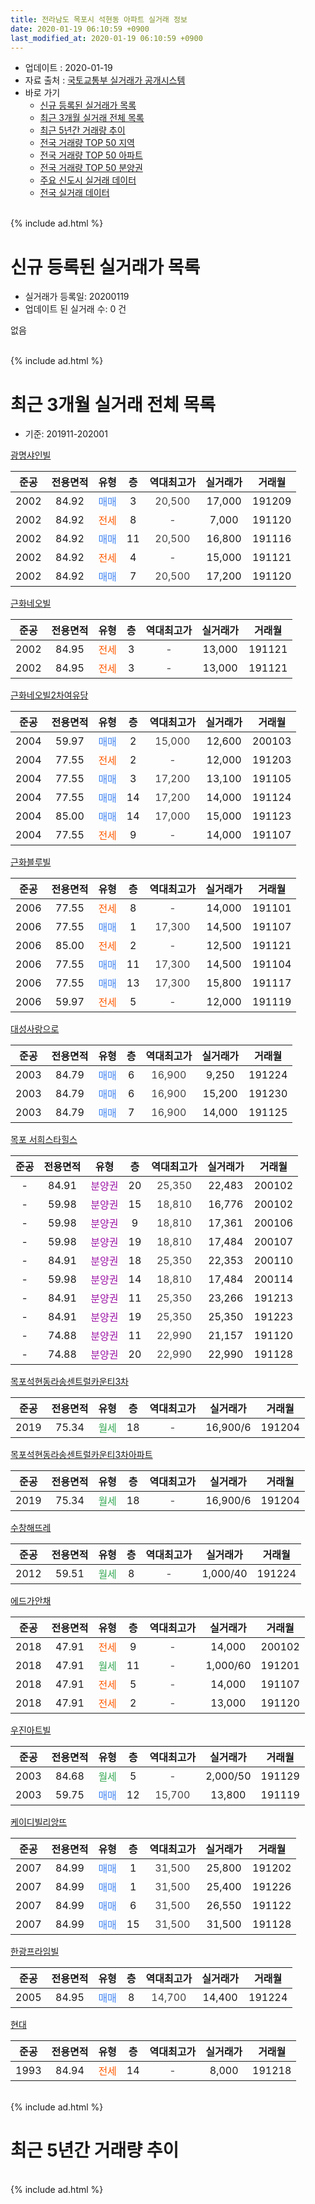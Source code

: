 ```yaml
---
title: 전라남도 목포시 석현동 아파트 실거래 정보
date: 2020-01-19 06:10:59 +0900
last_modified_at: 2020-01-19 06:10:59 +0900
---
```


* 업데이트 : 2020-01-19
* 자료 출처 : [국토교통부 실거래가 공개시스템](http://rt.molit.go.kr)
* 바로 가기
    * [신규 등록된 실거래가 목록](#신규-등록된-실거래가-목록)
    * [최근 3개월 실거래 전체 목록](#최근-3개월-실거래-전체-목록)
    * [최근 5년간 거래량 추이](#최근-5년간-거래량-추이)
    * [전국 거래량 TOP 50 지역](https://apt-info.github.io/apt-trade-info/최근-3개월-전국에서-가장-거래가-많이-발생한-지역)
    * [전국 거래량 TOP 50 아파트](https://apt-info.github.io/apt-trade-info/최근-3개월-전국에서-가장-거래가-많이-발생한-아파트)
    * [전국 거래량 TOP 50 분양권](https://apt-info.github.io/apt-trade-info/최근-3개월-전국에서-가장-거래가-많이-발생한-분양권)
    * [주요 신도시 실거래 데이터](https://apt-info.github.io/apt-trade-info/주요-신도시)
    * [전국 실거래 데이터](https://apt-info.github.io/apt-trade-info/전국)
<br>
{% include ad.html %}
<br>

# 신규 등록된 실거래가 목록
* 실거래가 등록일: 20200119
* 업데이트 된 실거래 수: 0 건

없음

<br>
{% include ad.html %}
<br>

# 최근 3개월 실거래 전체 목록
* 기준: 201911-202001


[광명샤인빌](https://search.naver.com/search.naver?query=%EC%A0%84%EB%9D%BC%EB%82%A8%EB%8F%84+%EB%AA%A9%ED%8F%AC%EC%8B%9C+%EC%84%9D%ED%98%84%EB%8F%99+%EA%B4%91%EB%AA%85%EC%83%A4%EC%9D%B8%EB%B9%8C)

|준공|전용면적|유형|층|역대최고가|실거래가|거래월|
|:---:|:---:|:---:|:---:|:---:|:---:|:---:|
|2002|84.92|<span style="color:#4285f3">매매</span>|3|<span style="color:#444444">20,500</span>|17,000|191209|
|2002|84.92|<span style="color:#ff5a00">전세</span>|8|<span style="color:#444444">-</span>|7,000|191120|
|2002|84.92|<span style="color:#4285f3">매매</span>|11|<span style="color:#444444">20,500</span>|16,800|191116|
|2002|84.92|<span style="color:#ff5a00">전세</span>|4|<span style="color:#444444">-</span>|15,000|191121|
|2002|84.92|<span style="color:#4285f3">매매</span>|7|<span style="color:#444444">20,500</span>|17,200|191120|

[근화네오빌](https://search.naver.com/search.naver?query=%EC%A0%84%EB%9D%BC%EB%82%A8%EB%8F%84+%EB%AA%A9%ED%8F%AC%EC%8B%9C+%EC%84%9D%ED%98%84%EB%8F%99+%EA%B7%BC%ED%99%94%EB%84%A4%EC%98%A4%EB%B9%8C)

|준공|전용면적|유형|층|역대최고가|실거래가|거래월|
|:---:|:---:|:---:|:---:|:---:|:---:|:---:|
|2002|84.95|<span style="color:#ff5a00">전세</span>|3|<span style="color:#444444">-</span>|13,000|191121|
|2002|84.95|<span style="color:#ff5a00">전세</span>|3|<span style="color:#444444">-</span>|13,000|191121|

[근화네오빌2차여유당](https://search.naver.com/search.naver?query=%EC%A0%84%EB%9D%BC%EB%82%A8%EB%8F%84+%EB%AA%A9%ED%8F%AC%EC%8B%9C+%EC%84%9D%ED%98%84%EB%8F%99+%EA%B7%BC%ED%99%94%EB%84%A4%EC%98%A4%EB%B9%8C2%EC%B0%A8%EC%97%AC%EC%9C%A0%EB%8B%B9)

|준공|전용면적|유형|층|역대최고가|실거래가|거래월|
|:---:|:---:|:---:|:---:|:---:|:---:|:---:|
|2004|59.97|<span style="color:#4285f3">매매</span>|2|<span style="color:#444444">15,000</span>|12,600|200103|
|2004|77.55|<span style="color:#ff5a00">전세</span>|2|<span style="color:#444444">-</span>|12,000|191203|
|2004|77.55|<span style="color:#4285f3">매매</span>|3|<span style="color:#444444">17,200</span>|13,100|191105|
|2004|77.55|<span style="color:#4285f3">매매</span>|14|<span style="color:#444444">17,200</span>|14,000|191124|
|2004|85.00|<span style="color:#4285f3">매매</span>|14|<span style="color:#444444">17,000</span>|15,000|191123|
|2004|77.55|<span style="color:#ff5a00">전세</span>|9|<span style="color:#444444">-</span>|14,000|191107|

[근화블루빌](https://search.naver.com/search.naver?query=%EC%A0%84%EB%9D%BC%EB%82%A8%EB%8F%84+%EB%AA%A9%ED%8F%AC%EC%8B%9C+%EC%84%9D%ED%98%84%EB%8F%99+%EA%B7%BC%ED%99%94%EB%B8%94%EB%A3%A8%EB%B9%8C)

|준공|전용면적|유형|층|역대최고가|실거래가|거래월|
|:---:|:---:|:---:|:---:|:---:|:---:|:---:|
|2006|77.55|<span style="color:#ff5a00">전세</span>|8|<span style="color:#444444">-</span>|14,000|191101|
|2006|77.55|<span style="color:#4285f3">매매</span>|1|<span style="color:#444444">17,300</span>|14,500|191107|
|2006|85.00|<span style="color:#ff5a00">전세</span>|2|<span style="color:#444444">-</span>|12,500|191121|
|2006|77.55|<span style="color:#4285f3">매매</span>|11|<span style="color:#444444">17,300</span>|14,500|191104|
|2006|77.55|<span style="color:#4285f3">매매</span>|13|<span style="color:#444444">17,300</span>|15,800|191117|
|2006|59.97|<span style="color:#ff5a00">전세</span>|5|<span style="color:#444444">-</span>|12,000|191119|

[대성사랑으로](https://search.naver.com/search.naver?query=%EC%A0%84%EB%9D%BC%EB%82%A8%EB%8F%84+%EB%AA%A9%ED%8F%AC%EC%8B%9C+%EC%84%9D%ED%98%84%EB%8F%99+%EB%8C%80%EC%84%B1%EC%82%AC%EB%9E%91%EC%9C%BC%EB%A1%9C)

|준공|전용면적|유형|층|역대최고가|실거래가|거래월|
|:---:|:---:|:---:|:---:|:---:|:---:|:---:|
|2003|84.79|<span style="color:#4285f3">매매</span>|6|<span style="color:#444444">16,900</span>|9,250|191224|
|2003|84.79|<span style="color:#4285f3">매매</span>|6|<span style="color:#444444">16,900</span>|15,200|191230|
|2003|84.79|<span style="color:#4285f3">매매</span>|7|<span style="color:#444444">16,900</span>|14,000|191125|

[목포 서희스타힐스](https://search.naver.com/search.naver?query=%EC%A0%84%EB%9D%BC%EB%82%A8%EB%8F%84+%EB%AA%A9%ED%8F%AC%EC%8B%9C+%EC%84%9D%ED%98%84%EB%8F%99+%EB%AA%A9%ED%8F%AC+%EC%84%9C%ED%9D%AC%EC%8A%A4%ED%83%80%ED%9E%90%EC%8A%A4)

|준공|전용면적|유형|층|역대최고가|실거래가|거래월|
|:---:|:---:|:---:|:---:|:---:|:---:|:---:|
|-|84.91|<span style="color:#9C11A5">분양권</span>|20|<span style="color:#444444">25,350</span>|22,483|200102|
|-|59.98|<span style="color:#9C11A5">분양권</span>|15|<span style="color:#444444">18,810</span>|16,776|200102|
|-|59.98|<span style="color:#9C11A5">분양권</span>|9|<span style="color:#444444">18,810</span>|17,361|200106|
|-|59.98|<span style="color:#9C11A5">분양권</span>|19|<span style="color:#444444">18,810</span>|17,484|200107|
|-|84.91|<span style="color:#9C11A5">분양권</span>|18|<span style="color:#444444">25,350</span>|22,353|200110|
|-|59.98|<span style="color:#9C11A5">분양권</span>|14|<span style="color:#444444">18,810</span>|17,484|200114|
|-|84.91|<span style="color:#9C11A5">분양권</span>|11|<span style="color:#444444">25,350</span>|23,266|191213|
|-|84.91|<span style="color:#9C11A5">분양권</span>|19|<span style="color:#444444">25,350</span>|25,350|191223|
|-|74.88|<span style="color:#9C11A5">분양권</span>|11|<span style="color:#444444">22,990</span>|21,157|191120|
|-|74.88|<span style="color:#9C11A5">분양권</span>|20|<span style="color:#444444">22,990</span>|22,990|191128|

[목포석현동라송센트럴카운티3차](https://search.naver.com/search.naver?query=%EC%A0%84%EB%9D%BC%EB%82%A8%EB%8F%84+%EB%AA%A9%ED%8F%AC%EC%8B%9C+%EC%84%9D%ED%98%84%EB%8F%99+%EB%AA%A9%ED%8F%AC%EC%84%9D%ED%98%84%EB%8F%99%EB%9D%BC%EC%86%A1%EC%84%BC%ED%8A%B8%EB%9F%B4%EC%B9%B4%EC%9A%B4%ED%8B%B03%EC%B0%A8)

|준공|전용면적|유형|층|역대최고가|실거래가|거래월|
|:---:|:---:|:---:|:---:|:---:|:---:|:---:|
|2019|75.34|<span style="color:#34a853">월세</span>|18|<span style="color:#444444">-</span>|16,900/6|191204|

[목포석현동라송센트럴카운티3차아파트](https://search.naver.com/search.naver?query=%EC%A0%84%EB%9D%BC%EB%82%A8%EB%8F%84+%EB%AA%A9%ED%8F%AC%EC%8B%9C+%EC%84%9D%ED%98%84%EB%8F%99+%EB%AA%A9%ED%8F%AC%EC%84%9D%ED%98%84%EB%8F%99%EB%9D%BC%EC%86%A1%EC%84%BC%ED%8A%B8%EB%9F%B4%EC%B9%B4%EC%9A%B4%ED%8B%B03%EC%B0%A8%EC%95%84%ED%8C%8C%ED%8A%B8)

|준공|전용면적|유형|층|역대최고가|실거래가|거래월|
|:---:|:---:|:---:|:---:|:---:|:---:|:---:|
|2019|75.34|<span style="color:#34a853">월세</span>|18|<span style="color:#444444">-</span>|16,900/6|191204|

[수창해뜨레](https://search.naver.com/search.naver?query=%EC%A0%84%EB%9D%BC%EB%82%A8%EB%8F%84+%EB%AA%A9%ED%8F%AC%EC%8B%9C+%EC%84%9D%ED%98%84%EB%8F%99+%EC%88%98%EC%B0%BD%ED%95%B4%EB%9C%A8%EB%A0%88)

|준공|전용면적|유형|층|역대최고가|실거래가|거래월|
|:---:|:---:|:---:|:---:|:---:|:---:|:---:|
|2012|59.51|<span style="color:#34a853">월세</span>|8|<span style="color:#444444">-</span>|1,000/40|191224|

[에드가안채](https://search.naver.com/search.naver?query=%EC%A0%84%EB%9D%BC%EB%82%A8%EB%8F%84+%EB%AA%A9%ED%8F%AC%EC%8B%9C+%EC%84%9D%ED%98%84%EB%8F%99+%EC%97%90%EB%93%9C%EA%B0%80%EC%95%88%EC%B1%84)

|준공|전용면적|유형|층|역대최고가|실거래가|거래월|
|:---:|:---:|:---:|:---:|:---:|:---:|:---:|
|2018|47.91|<span style="color:#ff5a00">전세</span>|9|<span style="color:#444444">-</span>|14,000|200102|
|2018|47.91|<span style="color:#34a853">월세</span>|11|<span style="color:#444444">-</span>|1,000/60|191201|
|2018|47.91|<span style="color:#ff5a00">전세</span>|5|<span style="color:#444444">-</span>|14,000|191107|
|2018|47.91|<span style="color:#ff5a00">전세</span>|2|<span style="color:#444444">-</span>|13,000|191120|

[우진아트빌](https://search.naver.com/search.naver?query=%EC%A0%84%EB%9D%BC%EB%82%A8%EB%8F%84+%EB%AA%A9%ED%8F%AC%EC%8B%9C+%EC%84%9D%ED%98%84%EB%8F%99+%EC%9A%B0%EC%A7%84%EC%95%84%ED%8A%B8%EB%B9%8C)

|준공|전용면적|유형|층|역대최고가|실거래가|거래월|
|:---:|:---:|:---:|:---:|:---:|:---:|:---:|
|2003|84.68|<span style="color:#34a853">월세</span>|5|<span style="color:#444444">-</span>|2,000/50|191129|
|2003|59.75|<span style="color:#4285f3">매매</span>|12|<span style="color:#444444">15,700</span>|13,800|191119|


<script async src="//pagead2.googlesyndication.com/pagead/js/adsbygoogle.js"></script>
<!-- 기본 -->
<ins class="adsbygoogle"
     style="display:block"
     data-ad-client="ca-pub-1142216861245946"
     data-ad-slot="4805727019"
     data-ad-format="auto"
     data-full-width-responsive="true"></ins>
<script>
(adsbygoogle = window.adsbygoogle || []).push({});
</script>


[케이디빌리앙뜨](https://search.naver.com/search.naver?query=%EC%A0%84%EB%9D%BC%EB%82%A8%EB%8F%84+%EB%AA%A9%ED%8F%AC%EC%8B%9C+%EC%84%9D%ED%98%84%EB%8F%99+%EC%BC%80%EC%9D%B4%EB%94%94%EB%B9%8C%EB%A6%AC%EC%95%99%EB%9C%A8)

|준공|전용면적|유형|층|역대최고가|실거래가|거래월|
|:---:|:---:|:---:|:---:|:---:|:---:|:---:|
|2007|84.99|<span style="color:#4285f3">매매</span>|1|<span style="color:#444444">31,500</span>|25,800|191202|
|2007|84.99|<span style="color:#4285f3">매매</span>|1|<span style="color:#444444">31,500</span>|25,400|191226|
|2007|84.99|<span style="color:#4285f3">매매</span>|6|<span style="color:#444444">31,500</span>|26,550|191122|
|2007|84.99|<span style="color:#4285f3">매매</span>|15|<span style="color:#444444">31,500</span>|31,500|191128|

[한광프라임빌](https://search.naver.com/search.naver?query=%EC%A0%84%EB%9D%BC%EB%82%A8%EB%8F%84+%EB%AA%A9%ED%8F%AC%EC%8B%9C+%EC%84%9D%ED%98%84%EB%8F%99+%ED%95%9C%EA%B4%91%ED%94%84%EB%9D%BC%EC%9E%84%EB%B9%8C)

|준공|전용면적|유형|층|역대최고가|실거래가|거래월|
|:---:|:---:|:---:|:---:|:---:|:---:|:---:|
|2005|84.95|<span style="color:#4285f3">매매</span>|8|<span style="color:#444444">14,700</span>|14,400|191224|

[현대](https://search.naver.com/search.naver?query=%EC%A0%84%EB%9D%BC%EB%82%A8%EB%8F%84+%EB%AA%A9%ED%8F%AC%EC%8B%9C+%EC%84%9D%ED%98%84%EB%8F%99+%ED%98%84%EB%8C%80)

|준공|전용면적|유형|층|역대최고가|실거래가|거래월|
|:---:|:---:|:---:|:---:|:---:|:---:|:---:|
|1993|84.94|<span style="color:#ff5a00">전세</span>|14|<span style="color:#444444">-</span>|8,000|191218|


<br>
{% include ad.html %}
<br>

# 최근 5년간 거래량 추이


<div style="width:100%;">
    <canvas id="deal_progress" height="200"></canvas>
</div>

<script>
new Chart(document.getElementById("deal_progress"), {
    type: 'line',
    data: {
        labels: ['201501','201502','201503','201504','201505','201506','201507','201508','201509','201510','201511','201512','201601','201602','201603','201604','201605','201606','201607','201608','201609','201610','201611','201612','201701','201702','201703','201704','201705','201706','201707','201708','201709','201710','201711','201712','201801','201802','201803','201804','201805','201806','201807','201808','201809','201810','201811','201812','201901','201902','201903','201904','201905','201906','201907','201908','201909','201910','201911','201912','202001'],
        datasets: [{
            label: '매매',
            pointRadius: 1,
            data: [30, 31, 30, 27, 34, 28, 22, 33, 18, 33, 19, 17, 25, 19, 21, 13, 6, 21, 23, 16, 20, 22, 23, 19, 15, 16, 24, 20, 17, 19, 24, 22, 16, 15, 12, 10, 17, 22, 21, 24, 16, 20, 7, 14, 11, 16, 10, 11, 16, 12, 17, 20, 13, 13, 10, 12, 15, 17, 14, 8, 7],
            borderColor: "rgba(255, 201, 14, 1)",
            backgroundColor: "rgba(255, 201, 14, 0.5)",
            fill: false,
            lineTension: 0
        },{
            label: '전월세',
            pointRadius: 1,
            data: [5, 4, 9, 6, 1, 7, 10, 6, 4, 4, 4, 4, 4, 20, 2, 2, 3, 1, 8, 5, 0, 4, 1, 5, 1, 4, 3, 7, 3, 2, 4, 6, 6, 3, 3, 3, 2, 4, 6, 7, 4, 5, 6, 5, 6, 3, 16, 8, 5, 4, 9, 15, 23, 25, 8, 8, 7, 6, 11, 6, 1],
            borderColor: "rgba(0, 141, 185, 1)",
            backgroundColor: "rgba(0, 141, 185, 0.5)",
            fill: false,
            lineTension: 0
        }
        ]
    },
    options: {
        responsive: true,
        title: {
            display: false
        },
        tooltips: {
            mode: 'index',
            intersect: false
        },
        hover: {
            mode: 'nearest',
            intersect: true
        },
        scales: {
            xAxes: [{
                display: true,
                scaleLabel: {
                    display: true,
                    labelString: '년/월'
                }
            }],
            yAxes: [{
                display: true,
                ticks: {
                    suggestedMin: 0,
                },
                scaleLabel: {
                    display: true,
                    labelString: '실거래 수'
                }
            }]
        }
    }
});

</script>


<br>
{% include ad.html %}
<br>

